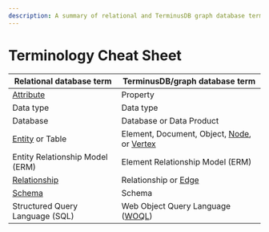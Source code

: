 ```yaml
---
description: A summary of relational and TerminusDB graph database terms.
---
```


# Terminology Cheat Sheet

| **Relational database term**                | **TerminusDB/graph database term**                                                       |
| ------------------------------------------- | ---------------------------------------------------------------------------------------- |
| [Attribute](../glossary.md#attribute)       | Property                                                                                 |
| Data type                                   | Data type                                                                                |
| Database                                    | Database or Data Product                                                                 |
| [Entity](../glossary.md#entity) or Table    | Element, Document, Object, [Node](../glossary.md#node), or [Vertex](../glossary.md#node) |
| Entity Relationship Model (ERM)             | Element Relationship Model (ERM)                                                         |
| [Relationship](../glossary.md#relationship) | Relationship or [Edge](../glossary.md#edge)                                              |
| [Schema](../glossary.md#schema)             | Schema                                                                                   |
| Structured Query Language (SQL)             | Web Object Query Language ([WOQL](../glossary.md#woql))                                  |
